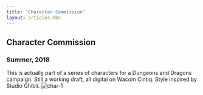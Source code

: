 ```yaml
---
title: 'Character Commission'
layout: articles.hbs
---
```

## Character Commission
### Summer, 2018

This is actually part of a series of characters for a Dungeons and Dragons campaign. Still a working draft, all digital on Wacom Cintiq. Style inspired by Studio Ghibli.
![char-1](https://raw.githubusercontent.com/thomas-williams/portfolio/master/pictures/commissions/char-1.png)